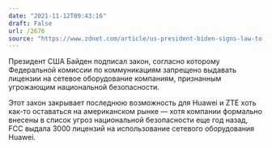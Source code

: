 ```yaml
---
date: "2021-11-12T09:43:16"
draft: False
url: /2676
source: "https://www.zdnet.com/article/us-president-biden-signs-law-to-ban-huawei-and-zte-from-receiving-fcc-licences/"
---
```


Президент США Байден подписал закон, согласно которому Федеральной комиссии по коммуникациям запрещено выдавать лицензии на сетевое оборудование компаниям, признанным угрожающим национальной безопасности. 

Этот закон закрывает последнюю возможность для Huawei и ZTE хоть как-то оставаться на американском рынке — хотя компании формально внесены в список угроз национальной безопасности еще год назад, FCC выдала 3000 лицензий на использование сетевого оборудования Huawei.
